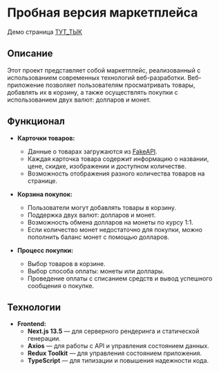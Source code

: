 # Пробная версия маркетплейса
Демо страница [ТУТ_ТЫК](https://lugovskoy-maxim.github.io/marketplace/)

## Описание

Этот проект представляет собой маркетплейс, реализованный с использованием современных технологий веб-разработки. Веб-приложение позволяет пользователям просматривать товары, добавлять их в корзину, а также осуществлять покупки с использованием двух валют: долларов и монет.

## Функционал

- **Карточки товаров:**
  - Данные о товарах загружаются из [FakeAPI](https://dummyjson.com/carts).
  - Каждая карточка товара содержит информацию о названии, цене, скидке, изображении и доступном количестве.
  - Возможность отображения разного количества товаров на странице.

- **Корзина покупок:**
  - Пользователи могут добавлять товары в корзину.
  - Поддержка двух валют: долларов и монет.
  - Возможность обмена долларов на монеты по курсу 1:1.
  - Если количество монет недостаточно для покупки, можно пополнить баланс монет с помощью долларов.

- **Процесс покупки:**
  - Выбор товаров в корзине.
  - Выбор способа оплаты: монеты или доллары.
  - Проведение оплаты с списанием средств и вывод успешного сообщения о покупке.

## Технологии

- **Frontend:**
  - **Next.js 13.5** — для серверного рендеринга и статической генерации.
  - **Axios**  — для работы с API и управления состоянием данных.
  - **Redux Toolkit** — для управления состоянием приложения.
  - **TypeScript** — для типизации и повышения надежности кода.
